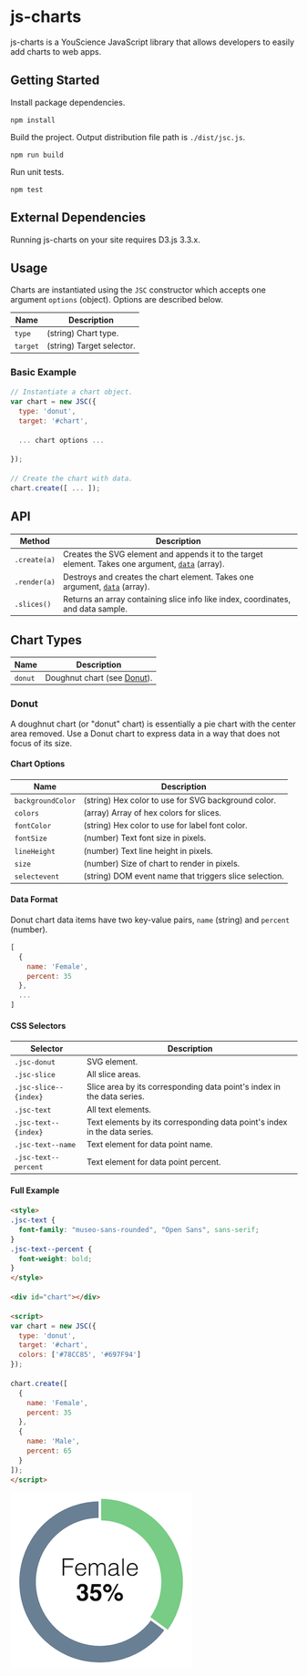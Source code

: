 # js-charts

js-charts is a YouScience JavaScript library that allows developers to easily add charts to web apps.

## Getting Started

Install package dependencies.

```
npm install
```

Build the project. Output distribution file path is `./dist/jsc.js`.

```
npm run build
```

Run unit tests.

```
npm test
```

## External Dependencies

Running js-charts on your site requires D3.js 3.3.x.

## Usage

Charts are instantiated using the `JSC` constructor which accepts one argument `options` (object). Options are described below.

| Name         | Description               |
|--------------|---------------------------|
| `type`       | (string) Chart type.      |
| `target`     | (string) Target selector. |

### Basic Example

```javascript
// Instantiate a chart object.
var chart = new JSC({
  type: 'donut',
  target: '#chart',

  ... chart options ...

});

// Create the chart with data.
chart.create([ ... ]);
```

## API

| Method       | Description                                                                                                                    |
|--------------|--------------------------------------------------------------------------------------------------------------------------------|
| `.create(a)` | Creates the SVG element and appends it to the target element. Takes one argument, [`data`](#user-content-data-format) (array). |
| `.render(a)` | Destroys and creates the chart element. Takes one argument, [`data`](#user-content-data-format) (array).                       |
| `.slices()`  | Returns an array containing slice info like index, coordinates, and data sample.                                               |

## Chart Types

| Name     | Description                                        |
|----------|----------------------------------------------------|
| `donut`  | Doughnut chart (see [Donut](#user-content-donut)). |

### Donut

A doughnut chart (or "donut" chart) is essentially a pie chart with the center area removed. Use a Donut chart to express data in a way that does not focus of its size.

#### Chart Options

| Name               | Description                                            |
|--------------------|--------------------------------------------------------|
| `backgroundColor`  | (string) Hex color to use for SVG background color.    |
| `colors`           | (array) Array of hex colors for slices.                |
| `fontColor`        | (string) Hex color to use for label font color.        |
| `fontSize`         | (number) Text font size in pixels.                     |
| `lineHeight`       | (number) Text line height in pixels.                   |
| `size`             | (number) Size of chart to render in pixels.            |
| `selectevent`      | (string) DOM event name that triggers slice selection. |

#### Data Format

Donut chart data items have two key-value pairs, `name` (string) and `percent` (number).

```javascript
[
  {
    name: 'Female',
    percent: 35
  },
  ...
]
```

#### CSS Selectors

| Selector              | Description                                                              |
|-----------------------|--------------------------------------------------------------------------|
| `.jsc-donut`          | SVG element.                                                             |
| `.jsc-slice`          | All slice areas.                                                         |
| `.jsc-slice--{index}` | Slice area by its corresponding data point's index in the data series.   |
| `.jsc-text`           | All text elements.                                                       |
| `.jsc-text--{index}`  | Text elements by its corresponding data point's index in the data series.|
| `.jsc-text--name`     | Text element for data point name.                                        |
| `.jsc-text--percent`  | Text element for data point percent.                                     |

#### Full Example

```html
<style>
.jsc-text {
  font-family: "museo-sans-rounded", "Open Sans", sans-serif;
}
.jsc-text--percent {
  font-weight: bold;
}
</style>

<div id="chart"></div>

<script>
var chart = new JSC({
  type: 'donut',
  target: '#chart',
  colors: ['#78CC85', '#697F94']
});

chart.create([
  {
    name: 'Female',
    percent: 35
  },
  {
    name: 'Male',
    percent: 65
  }
]);
</script>
```

![Donut Chart](docs/images/donut-chart.png)
